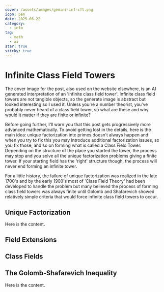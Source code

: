 ```yaml
---
cover: /assets/images/gemini-inf-cft.png
icon: pen
date: 2025-06-22
category:
  - info
tag:
  - math
  - ai
star: true
sticky: true
---
```


# Infinite Class Field Towers
The cover image for the post, also used on the website elsewhere, is an AI generated interpretation of an 'infinite class field tower'. Infinite class field towers are not tangible objects, so the generate image is abstract but looked interesting so I used it. Unless you're a number theorist, you've probably never heard of a class field tower, so what are these and why would it matter if they are finite or infinite?

Before going further, I'll warn you that this post gets progressively more advanced mathematically. To avoid getting lost in the details, here is the main idea: unique factorization into primes doesn't always happen and when you try to fix this you may introduce additional factorization issues, so you fix those, and so on forming what is called a Class Field Tower. Depending on the structure of the place you started the tower, the process may stop and you solve all the unique factorization problems giving a finite tower. If your starting field has the 'right' structure though, the process will never end forming an infinite tower.

For a little history, the failure of unique factorization was realized in the late 1700's and by the early 1900's most of 'Class Field Theory' had been developed to handle the problem but many believed the process of forming class field towers was always finite until Golomb and Shafarevich showed relatively simple criteria that would force infinite class field towers to occur.

## Unique Factorization

Here is the content.

## Field Extensions

## Class Fields

## The Golomb-Shafarevich Inequality

Here is the content.
